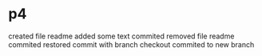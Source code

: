 # p4

created file readme
added some text
commited 
removed file readme
commited
restored commit with branch checkout
commited to new branch

